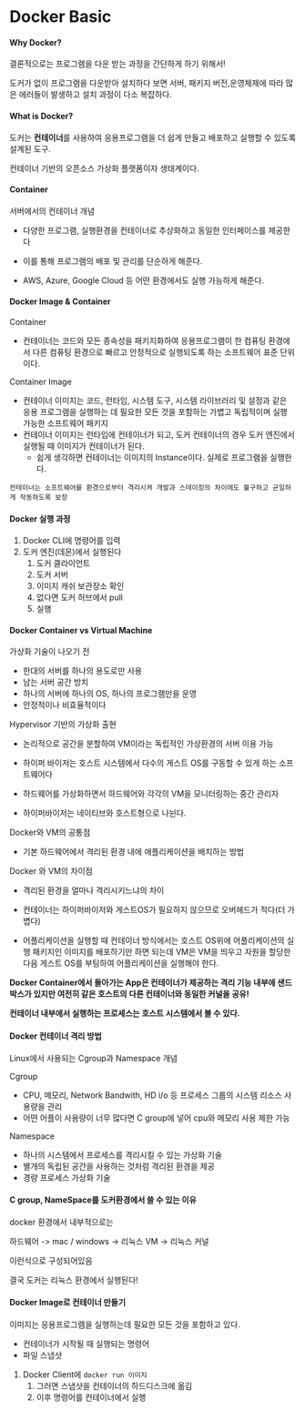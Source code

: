 # Docker Basic



#### Why Docker?

결론적으로는 프로그램을 다운 받는 과정을 간단하게 하기 위해서!

도커가 없이 프로그램을 다운받아 설치하다 보면 서버, 패키지 버전,운영체제에 따라 많은 에러들이 발생하고 설치 과정이 다소 복잡하다.



#### What is Docker?

도커는 **컨테이너**를 사용하여 응용프로그램을 더 쉽게 만들고 배포하고 실행할 수 있도록 설계된 도구.

컨테이너 기반의 오픈소스 가상화 플랫폼이자 생태계이다.



#### Container

서버에서의 컨테이너 개념

- 다양한 프로그램, 실행환경을 컨테이너로 추상화하고 동일한 인터페이스를 제공한다
- 이를 통해 프로그램의 배포 및 관리를 단순하게 해준다.

- AWS, Azure, Google Cloud 등 어떤 환경에서도 실행 가능하게 해준다.





#### Docker Image & Container

Container

- 컨테이너는 코드와 모든 종속성을 패키지화하여 응용프로그램이 한 컴퓨팅 환경에서 다른 컴퓨팅 환경으로 빠르고 안정적으로 실행되도록 하는 소프트웨어 표준 단위이다.

Container Image

- 컨테이너 이미지는 코드, 런타임, 시스템 도구, 시스템 라이브러리 및 설정과 같은 응용 프로그램을 실행하는 데 필요한 모든 것을 포함하는 가볍고 독립적이며 실행 가능한 소프트웨어 패키지
- 컨테이너 이미지는 런타임에 컨테이너가 되고, 도커 컨테이너의 경우 도커 엔진에서 실행될 때 이미지가 컨테이너가 된다.
  - 쉽게 생각하면 컨테이너는 이미지의 Instance이다. 실제로 프로그램을 실행한다.

`컨테이너는 소프트웨어를 환경으로부터 격리시켜 개발과 스테이징의 차이에도 불구하고 균일하게 작동하도록 보장`



#### Docker 실행 과정

1. Docker CLI에 명령어를 입력
2. 도커 엔진(데몬)에서 실행된다
   1. 도커 클라이언트
   2. 도커 서버
   3. 이미지 캐쉬 보관장소 확인
   4. 없다면 도커 허브에서 pull
   5. 실행



#### Docker Container vs Virtual Machine

가상화 기술이 나오기 전

- 한대의 서버를 하나의 용도로만 사용
- 남는 서버 공간 방치
- 하나의 서버에 하나의 OS, 하나의 프로그램만을 운영
- 안정적이나 비효율적이다



Hypervisor 기반의 가상화 출현

- 논리적으로 공간을 분할하여 VM이라는 독립적인 가상환경의 서버 이용 가능
- 하이퍼 바이저는 호스트 시스템에서 다수의 게스트 OS를 구동할 수 있게 하는 소프트웨어다
- 하드웨어를 가상화하면서 하드웨어와 각각의 VM을 모니터링하는 중간 관리자

- 하이퍼바이저는 네이티브와 호스트형으로 나뉜다.



Docker와 VM의 공통점

- 기본 하드웨어에서 격리된 환경 내에 애플리케이션을 배치하는 방법

Docker 와 VM의 차이점

- 격리된 환경을 얼마나 격리시키느냐의 차이

- 컨테이너는 하이퍼바이저와 게스트OS가 필요하지 않으므로 오버헤드가 적다(더 가볍다)
- 어플리케이션을 실행할 때 컨테이너 방식에서는 호스트 OS위에 어플리케이션의 실행 패키지인 이미지를 배포하기만 하면 되는데 VM은 VM을 띄우고 자원을 할당한 다음 게스트 OS를 부팅하여 어플리케이션을 실행해야 한다.



**Docker Container에서 돌아가는 App은 컨테이너가 제공하는 격리 기능 내부에 샌드박스가 있지만 여전히 같은 호스트의 다른 컨테이너와 동일한 커널을 공유!**

**컨테이너 내부에서 실행하는 프로세스는 호스트 시스템에서 볼 수 있다.**



#### Docker 컨테이너 격리 방법

Linux에서 사용되는 Cgroup과 Namespace 개념



Cgroup

- CPU, 메모리, Network Bandwith, HD i/o 등 프로세스 그룹의 시스템 리소스 사용량을 관리
- 어떤 어플이 사용량이 너무 많다면 C group에 넣어 cpu와 메모리 사용 제한 가능



Namespace

- 하나의 시스템에서 프로세스를 격리시킬 수 있는 가상화 기술
- 별개의 독립된 공간을 사용하는 것처럼 격리된 환경을 제공
- 경량 프로세스 가상화 기술



#### C group, NameSpace를 도커환경에서 쓸 수 있는 이유

docker 환경에서 내부적으로는

하드웨어 -> mac / windows -> 리눅스 VM -> 리눅스 커널

이런식으로 구성되어있음

결국 도커는 리눅스 환경에서 실행된다!



####  Docker Image로 컨테이너 만들기

이미지는 응용프로그램을 실행하는데 필요한 모든 것을 포함하고 있다.

- 컨테이너가 시작될 때 실행되는 명령어
- 파일 스냅샷



1. Docker Client에 `docker run 이미지`
   1. 그러면 스냅샷을 컨테이너의 하드디스크에 옮김
   2. 이후 명령어를 컨테이너에서 실행















